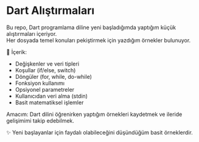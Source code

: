 # Dart Alıştırmaları

Bu repo, Dart programlama diline yeni başladığımda yaptığım küçük alıştırmaları içeriyor.  
Her dosyada temel konuları pekiştirmek için yazdığım örnekler bulunuyor.  

📌 İçerik:
- Değişkenler ve veri tipleri
- Koşullar (if/else, switch)
- Döngüler (for, while, do-while)
- Fonksiyon kullanımı
- Opsiyonel parametreler
- Kullanıcıdan veri alma (stdin)
- Basit matematiksel işlemler

Amacım: Dart dilini öğrenirken yaptığım örnekleri kaydetmek ve ileride gelişimimi takip edebilmek.  

✨ Yeni başlayanlar için faydalı olabileceğini düşündüğüm basit örneklerdir.
